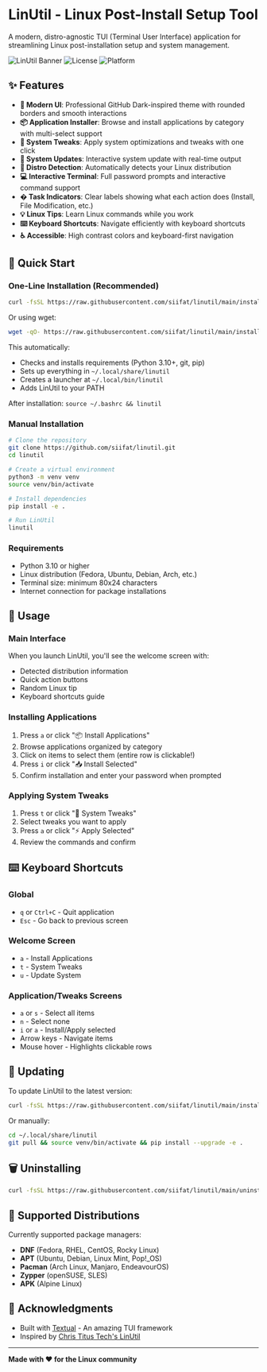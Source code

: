 # LinUtil - Linux Post-Install Setup Tool

A modern, distro-agnostic TUI (Terminal User Interface) application for streamlining Linux post-installation setup and system management.

![LinUtil Banner](https://img.shields.io/badge/Python-3.14-blue)
![License](https://img.shields.io/badge/license-MIT-green)
![Platform](https://img.shields.io/badge/platform-Linux-lightgrey)

## ✨ Features

- **🎨 Modern UI**: Professional GitHub Dark-inspired theme with rounded borders and smooth interactions
- **📦 Application Installer**: Browse and install applications by category with multi-select support
- **🔧 System Tweaks**: Apply system optimizations and tweaks with one click
- **🔄 System Updates**: Interactive system update with real-time output
- **🎯 Distro Detection**: Automatically detects your Linux distribution
- **💻 Interactive Terminal**: Full password prompts and interactive command support
- **�️ Task Indicators**: Clear labels showing what each action does (Install, File Modification, etc.)
- **💡 Linux Tips**: Learn Linux commands while you work
- **⌨️ Keyboard Shortcuts**: Navigate efficiently with keyboard shortcuts
- **♿ Accessible**: High contrast colors and keyboard-first navigation

## 🚀 Quick Start

### One-Line Installation (Recommended)

```bash
curl -fsSL https://raw.githubusercontent.com/siifat/linutil/main/install.sh | bash
```

Or using wget:
```bash
wget -qO- https://raw.githubusercontent.com/siifat/linutil/main/install.sh | bash
```

This automatically:
- Checks and installs requirements (Python 3.10+, git, pip)
- Sets up everything in `~/.local/share/linutil`
- Creates a launcher at `~/.local/bin/linutil`
- Adds LinUtil to your PATH

After installation: `source ~/.bashrc && linutil`

### Manual Installation

```bash
# Clone the repository
git clone https://github.com/siifat/linutil.git
cd linutil

# Create a virtual environment
python3 -m venv venv
source venv/bin/activate

# Install dependencies
pip install -e .

# Run LinUtil
linutil
```

### Requirements

- Python 3.10 or higher
- Linux distribution (Fedora, Ubuntu, Debian, Arch, etc.)
- Terminal size: minimum 80x24 characters
- Internet connection for package installations

## 📖 Usage

### Main Interface

When you launch LinUtil, you'll see the welcome screen with:
- Detected distribution information
- Quick action buttons
- Random Linux tip
- Keyboard shortcuts guide

### Installing Applications

1. Press `a` or click "📦 Install Applications"
2. Browse applications organized by category
3. Click on items to select them (entire row is clickable!)
4. Press `i` or click "📥 Install Selected"
5. Confirm installation and enter your password when prompted

### Applying System Tweaks

1. Press `t` or click "🔧 System Tweaks"
2. Select tweaks you want to apply
3. Press `a` or click "⚡ Apply Selected"
4. Review the commands and confirm

## ⌨️ Keyboard Shortcuts

### Global
- `q` or `Ctrl+C` - Quit application
- `Esc` - Go back to previous screen

### Welcome Screen
- `a` - Install Applications
- `t` - System Tweaks
- `u` - Update System

### Application/Tweaks Screens
- `a` or `s` - Select all items
- `n` - Select none
- `i` or `a` - Install/Apply selected
- Arrow keys - Navigate items
- Mouse hover - Highlights clickable rows

## 🔄 Updating

To update LinUtil to the latest version:

```bash
curl -fsSL https://raw.githubusercontent.com/siifat/linutil/main/install.sh | bash
```

Or manually:
```bash
cd ~/.local/share/linutil
git pull && source venv/bin/activate && pip install --upgrade -e .
```

## 🗑️ Uninstalling

```bash
curl -fsSL https://raw.githubusercontent.com/siifat/linutil/main/uninstall.sh | bash
```

## 🎯 Supported Distributions

Currently supported package managers:
- **DNF** (Fedora, RHEL, CentOS, Rocky Linux)
- **APT** (Ubuntu, Debian, Linux Mint, Pop!_OS)
- **Pacman** (Arch Linux, Manjaro, EndeavourOS)
- **Zypper** (openSUSE, SLES)
- **APK** (Alpine Linux)

## 🙏 Acknowledgments

- Built with [Textual](https://github.com/Textualize/textual) - An amazing TUI framework
- Inspired by [Chris Titus Tech's LinUtil](https://github.com/ChrisTitusTech/linutil)

---

**Made with ❤️ for the Linux community**